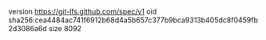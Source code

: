 version https://git-lfs.github.com/spec/v1
oid sha256:cea4484ac741f6912b68d4a5b657c377b9bca9313b405dc8f0459fb2d3086a6d
size 8092
